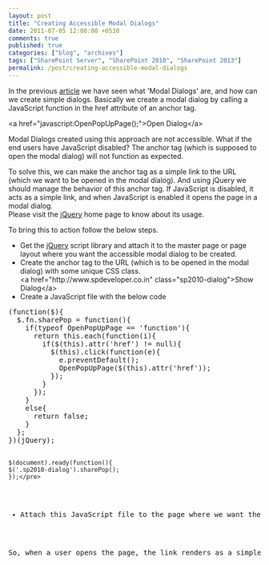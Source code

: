```yaml
---
layout: post
title: "Creating Accessible Modal Dialogs"
date: 2011-07-05 12:00:00 +0530
comments: true
published: true
categories: ["blog", "archives"]
tags: ["SharePoint Server", "SharePoint 2010", "SharePoint 2013"]
permalink: /post/creating-accessible-modal-dialogs
---
```

<!-- more -->
<p>In the previous <a title="Modal Dialogs in SharePoint 2010" href="http://spdeveloper.co.in/articles/pages/using-sharepoint-2010-modal-dialogs.aspx">article</a> we have seen what 'Modal Dialogs' are, and how can we create simple dialogs. Basically we create a modal dialog by calling a JavaScript function in the href attribute of an anchor tag.</p>
<p>&lt;a href="javascript:OpenPopUpPage();"&gt;Open Dialog&lt;/a&gt;</p>
<p>Modal Dialogs created using this approach are not accessible. What if the end users have JavaScript disabled? The anchor tag (which is supposed to open the modal dialog) will not function as expected.</p>
<p>To solve this, we can make the anchor tag as a simple link to the URL (which we want to be opened in the modal dialog). And using jQuery we should manage the behavior of this anchor tag. If JavaScript is disabled, it acts as a simple link, and when JavaScript is enabled it opens the page in a modal dialog.<br />Please visit the <a title="jQuery" href="http://www.jquery.com">jQuery</a> home page to know about its usage.</p>
<p>To bring this to action follow the below steps.</p>
<ul class="spd-ul">
<li>Get the <a title="jQuery" href="http://www.jquery.com">jQuery</a> script library and attach it to the master page or page layout where you want the accessible modal dialog to be created.</li>
<li>Create the anchor tag to the URL (which is to be opened in the modal dialog) with some unique CSS class.<br />&lt;a href="http://www.spdeveloper.co.in" class="sp2010-dialog"&gt;Show Dialog&lt;/a&gt;</li>
<li>Create a JavaScript file with the below code</li>
</ul>
<pre class="brush:js;auto-links:false;toolbar:false" contenteditable="false">(function($){
  $.fn.sharePop = function(){
    if(typeof OpenPopUpPage == 'function'){
      return this.each(function(i){
        if($(this).attr('href') != null){
          $(this).click(function(e){
            e.preventDefault();
            OpenPopUpPage($(this).attr('href'));
          });
        }
      });
    }
    else{
      return false;
    }
  };
})(jQuery);

	$(document).ready(function(){
	$('.sp2010-dialog').sharePop();
	});</pre>
<ul class="spd-ul">
<li>Attach this JavaScript file to the page where we want the modal dialog (the page in which the anchor tag for modal dialog is to be shown).</li>
</ul>
<p>So, when a user opens the page, the link renders as a simple navigation link. And if JavaScript is enabled, then the jQuery function (shown above) will execute. This method will override the default behavior of all the anchor tags having class name as 'sp2010-dailog', and opens the link in a modal dialog. So, this becomes an accessible modal dialog link, as users and search engines which do not use JavaScript can still view the content.</p>
